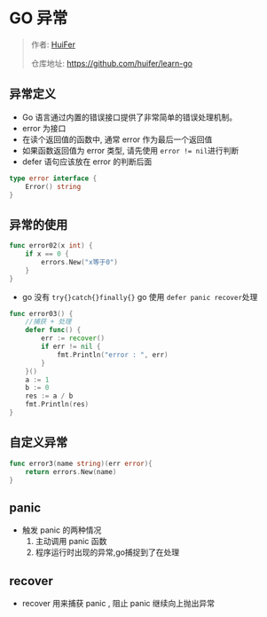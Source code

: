 # GO 异常
> 作者: [HuiFer](https://github.com/huifer)
>
> 仓库地址: https://github.com/huifer/learn-go
>
## 异常定义
- Go 语言通过内置的错误接口提供了非常简单的错误处理机制。
- error 为接口
- 在读个返回值的函数中, 通常 error 作为最后一个返回值
- 如果函数返回值为 error 类型, 请先使用 `error != nil`进行判断
- defer 语句应该放在 error 的判断后面


```go
type error interface {
	Error() string
}
```

## 异常的使用

```go
func error02(x int) {
	if x == 0 {
		errors.New("x等于0")
	}
}
```

- go 没有 `try{}catch{}finally{}` go 使用 `defer panic recover`处理

```go
func error03() {
	//捕获 + 处理
	defer func() {
		err := recover()
		if err != nil {
			fmt.Println("error : ", err)
		}
	}()
	a := 1
	b := 0
	res := a / b
	fmt.Println(res)
}

```

## 自定义异常

```go
func error3(name string)(err error){
	return errors.New(name)
}
```


## panic 
- 触发 panic 的两种情况
    1. 主动调用 panic 函数
    1. 程序运行时出现的异常,go捕捉到了在处理

## recover
- recover 用来捕获 panic , 阻止 panic 继续向上抛出异常